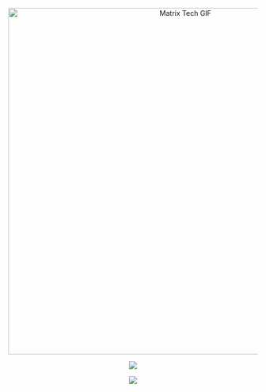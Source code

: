 
<p align="center">
  <img src="https://media3.giphy.com/media/v1.Y2lkPTc5MGI3NjExZWhlOTNpOWt0Mnd4Y3BsZHBhaHVtZzNzMWc5czM2dDQzMnE1bTA2biZlcD12MV9pbnRlcm5hbF9naWZfYnlfaWQmY3Q9Zw/4OAxDXv4RdUeg38JYi/giphy.gif" alt="Matrix Tech GIF" width="700"/>
</p>

<p align="center">
  <img src="https://github-readme-stats.vercel.app/api?username=MJOLIVEIR&show_icons=true&theme=gruvbox&hide_title=true&icon_color=00ff00&text_color=00ff00" />
</p>

<p align="center">
  <img src="https://github-readme-stats.vercel.app/api/top-langs/?username=MJOLIVEIR&layout=compact&theme=gruvbox&langs_count=6&hide=html,css&text_color=00ff00&icon_color=00ff00" />
</p>
